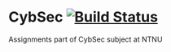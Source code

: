 # CybSec [![Build Status](https://travis-ci.com/Zantiki/CybSec.svg?branch=master)](https://travis-ci.com/Zantiki/CybSec)
Assignments part of CybSec subject at NTNU
